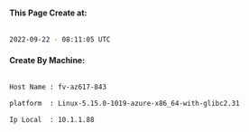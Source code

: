 
   
#### This Page Create at:

```bash

2022-09-22 - 08:11:05 UTC

```

#### Create By Machine:

```bash

Host Name : fv-az617-843

platform  : Linux-5.15.0-1019-azure-x86_64-with-glibc2.31

Ip Local  : 10.1.1.88

```

